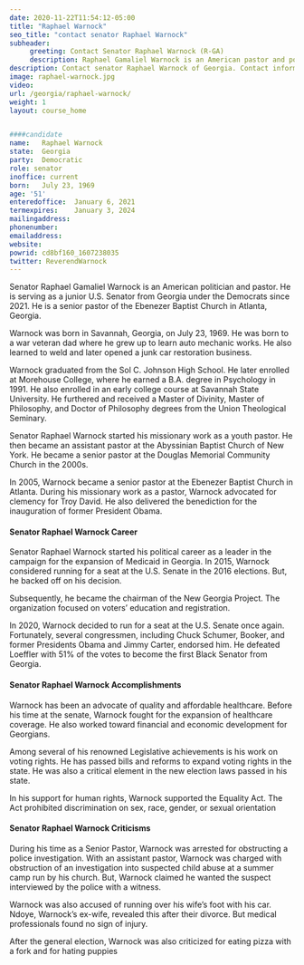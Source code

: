 ```yaml
---
date: 2020-11-22T11:54:12-05:00
title: "Raphael Warnock"
seo_title: "contact senator Raphael Warnock"
subheader:
     greeting: Contact Senator Raphael Warnock (R-GA)
     description: Raphael Gamaliel Warnock is an American pastor and politician. He has been the senior pastor of Ebenezer Baptist Church in Atlanta since 2005. Warnock came to prominence in Georgia politics as a leader in the campaign to expand Medicaid under the Affordable Care Act. 
description: Contact senator Raphael Warnock of Georgia. Contact information for Raphael Warnock includes email address, phone number, and mailing address. 
image: raphael-warnock.jpg
video: 
url: /georgia/raphael-warnock/
weight: 1
layout: course_home


####candidate
name:	Raphael Warnock
state:	Georgia
party:	Democratic
role: senator
inoffice: current
born:	July 23, 1969
age: '51'
enteredoffice:	January 6, 2021
termexpires:	January 3, 2024
mailingaddress:	
phonenumber:	
emailaddress:	
website:	
powrid: cd8bf160_1607238035
twitter: ReverendWarnock
---
```


Senator Raphael Gamaliel Warnock is an American politician and pastor. He is serving as a junior U.S. Senator from Georgia under the Democrats since 2021. He is a senior pastor of the Ebenezer Baptist Church in Atlanta, Georgia.

Warnock was born in Savannah, Georgia, on July 23, 1969. He was born to a war veteran dad where he grew up to learn auto mechanic works. He also learned to weld and later opened a junk car restoration business.

Warnock graduated from the Sol C. Johnson High School. He later enrolled at Morehouse College, where he earned a B.A. degree in Psychology in 1991. He also enrolled in an early college course at Savannah State University. He furthered and received a Master of Divinity, Master of Philosophy, and Doctor of Philosophy degrees from the Union Theological Seminary.

Senator Raphael Warnock started his missionary work as a youth pastor. He then became an assistant pastor at the Abyssinian Baptist Church of New York. He became a senior pastor at the Douglas Memorial Community Church in the 2000s.

In 2005, Warnock became a senior pastor at the Ebenezer Baptist Church in Atlanta. During his missionary work as a pastor, Warnock advocated for clemency for Troy David. He also delivered the benediction for the inauguration of former President Obama.

#### Senator Raphael Warnock Career

Senator Raphael Warnock started his political career as a leader in the campaign for the expansion of Medicaid in Georgia. In 2015, Warnock considered running for a seat at the U.S. Senate in the 2016 elections. But, he backed off on his decision.

Subsequently, he became the chairman of the New Georgia Project. The organization focused on voters’ education and registration.

In 2020, Warnock decided to run for a seat at the U.S. Senate once again. Fortunately, several congressmen, including Chuck Schumer, Booker, and former Presidents Obama and Jimmy Carter, endorsed him. He defeated Loeffler with 51% of the votes to become the first Black Senator from Georgia.

#### Senator Raphael Warnock Accomplishments

Warnock has been an advocate of quality and affordable healthcare. Before his time at the senate, Warnock fought for the expansion of healthcare coverage. He also worked toward financial and economic development for Georgians.

Among several of his renowned Legislative achievements is his work on voting rights. He has passed bills and reforms to expand voting rights in the state. He was also a critical element in the new election laws passed in his state.

In his support for human rights, Warnock supported the Equality Act. The Act prohibited discrimination on sex, race, gender, or sexual orientation

#### Senator Raphael Warnock Criticisms

During his time as a Senior Pastor, Warnock was arrested for obstructing a police investigation. With an assistant pastor, Warnock was charged with obstruction of an investigation into suspected child abuse at a summer camp run by his church. But, Warnock claimed he wanted the suspect interviewed by the police with a witness.

Warnock was also accused of running over his wife’s foot with his car. Ndoye, Warnock’s ex-wife, revealed this after their divorce. But medical professionals found no sign of injury.

After the general election, Warnock was also criticized for eating pizza with a fork and for hating puppies